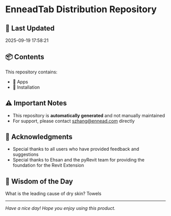 # EnneadTab Distribution Repository

## 📅 Last Updated
2025-09-19 17:58:21



## 📦 Contents
This repository contains:
- 📂 Apps
- 📂 Installation

## ⚠️ Important Notes
- This repository is **automatically generated** and not manually maintained
- For support, please contact szhang@ennead.com directly

## 🙏 Acknowledgments
- Special thanks to all users who have provided feedback and suggestions
- Special thanks to Ehsan and the pyRevit team for providing the foundation for the Revit Extension

## 💭 Wisdom of the Day
What is the leading cause of dry skin? Towels

---
*Have a nice day! Hope you enjoy using this product.*
